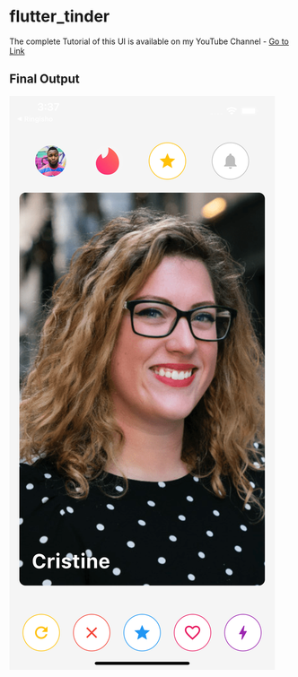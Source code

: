 # flutter_tinder

The complete Tutorial of this UI is available on my YouTube Channel - [Go to Link](https://www.youtube.com/channel/UCBlphb6_k7X1P28OCYXMsWg)

## Final Output
![](https://github.com/akmadan/flutter_tinder_ui/blob/master/assets/ss.png?v=2&s=50)


